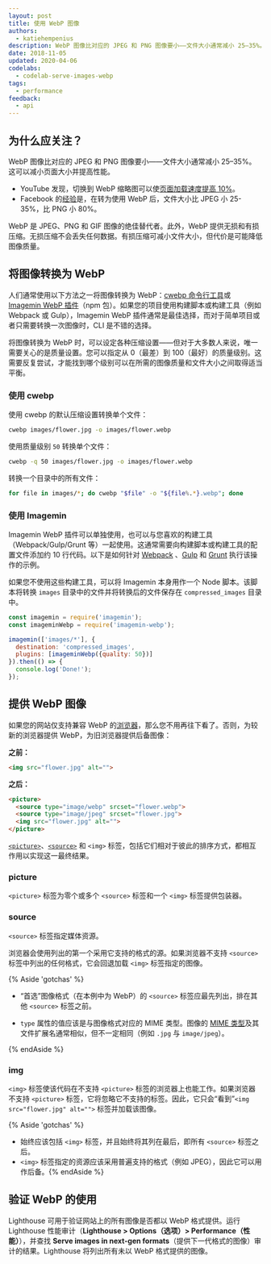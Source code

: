 ```yaml
---
layout: post
title: 使用 WebP 图像
authors:
  - katiehempenius
description: WebP 图像比对应的 JPEG 和 PNG 图像要小——文件大小通常减小 25–35%。这可以减小页面大小并提高性能。
date: 2018-11-05
updated: 2020-04-06
codelabs:
  - codelab-serve-images-webp
tags:
  - performance
feedback:
  - api
---
```


## 为什么应关注？

WebP 图像比对应的 JPEG 和 PNG 图像要小——文件大小通常减小 25–35%。这可以减小页面大小并提高性能。

- YouTube 发现，切换到 WebP 缩略图可以使[页面加载速度提高 10%](https://www.youtube.com/watch?v=rqXMwLbYEE4)。
- Facebook 的[经验](https://code.fb.com/android/improving-facebook-on-android/)是，在转为使用 WebP 后，文件大小比 JPEG 小 25-35%，比 PNG 小 80%。

WebP 是 JPEG、PNG 和 GIF 图像的绝佳替代者。此外，WebP 提供无损和有损压缩。无损压缩不会丢失任何数据。有损压缩可减小文件大小，但代价是可能降低图像质量。

## 将图像转换为 WebP

人们通常使用以下方法之一将图像转换为 WebP：[cwebp 命令行工具](https://developers.google.com/speed/webp/docs/using)或 [Imagemin WebP 插件](https://github.com/imagemin/imagemin-webp)（npm 包）。如果您的项目使用构建脚本或构建工具（例如 Webpack 或 Gulp），Imagemin WebP 插件通常是最佳选择，而对于简单项目或者只需要转换一次图像时，CLI 是不错的选择。

将图像转换为 WebP 时，可以设定各种压缩设置——但对于大多数人来说，唯一需要关心的是质量设置。您可以指定从 0（最差）到 100（最好）的质量级别。这需要反复尝试，才能找到哪个级别可以在所需的图像质量和文件大小之间取得适当平衡。

### 使用 cwebp

使用 cwebp 的默认压缩设置转换单个文件：

```bash
cwebp images/flower.jpg -o images/flower.webp
```

使用质量级别 `50` 转换单个文件：

```bash
cwebp -q 50 images/flower.jpg -o images/flower.webp
```

转换一个目录中的所有文件：

```bash
for file in images/*; do cwebp "$file" -o "${file%.*}.webp"; done
```

### 使用 Imagemin

Imagemin WebP 插件可以单独使用，也可以与您喜欢的构建工具（Webpack/Gulp/Grunt 等）一起使用。这通常需要向构建脚本或构建工具的配置文件添加约 10 行代码。以下是如何针对 [Webpack](https://glitch.com/~webp-webpack) 、[Gulp](https://glitch.com/~webp-gulp) 和 [Grunt](https://glitch.com/~webp-grunt) 执行该操作的示例。

如果您不使用这些构建工具，可以将 Imagemin 本身用作一个 Node 脚本。该脚本将转换 `images` 目录中的文件并将转换后的文件保存在 `compressed_images` 目录中。

```js
const imagemin = require('imagemin');
const imageminWebp = require('imagemin-webp');

imagemin(['images/*'], {
  destination: 'compressed_images',
  plugins: [imageminWebp({quality: 50})]
}).then(() => {
  console.log('Done!');
});
```

## 提供 WebP 图像

如果您的网站仅支持兼容 WebP 的[浏览器](https://caniuse.com/#search=webp)，那么您不用再往下看了。否则，为较新的浏览器提供 WebP，为旧浏览器提供后备图像：

**之前：**

```html
<img src="flower.jpg" alt="">
```

**之后：**

```html
<picture>
  <source type="image/webp" srcset="flower.webp">
  <source type="image/jpeg" srcset="flower.jpg">
  <img src="flower.jpg" alt="">
</picture>
```

[`<picture>`](https://developer.mozilla.org/docs/Web/HTML/Element/picture)、[`<source>`](https://developer.mozilla.org/docs/Web/HTML/Element/source) 和 `<img>` 标签，包括它们相对于彼此的排序方式，都相互作用以实现这一最终结果。

### picture

`<picture>` 标签为零个或多个 `<source>` 标签和一个 `<img>` 标签提供包装器。

### source

`<source>` 标签指定媒体资源。

浏览器会使用列出的第一个采用它支持的格式的源。如果浏览器不支持 `<source>` 标签中列出的任何格式，它会回退加载 `<img>` 标签指定的图像。

{% Aside 'gotchas' %}

- “首选”图像格式（在本例中为 WebP）的 `<source>` 标签应最先列出，排在其他 `<source>` 标签之前。

- `type` 属性的值应该是与图像格式对应的 MIME 类型。图像的 [MIME 类型](https://developer.mozilla.org/docs/Web/HTTP/Basics_of_HTTP/MIME_types/Complete_list_of_MIME_types)及其文件扩展名通常相似，但不一定相同（例如 `.jpg` 与 `image/jpeg`）。

{% endAside %}

### img

`<img>` 标签使该代码在不支持 `<picture>` 标签的浏览器上也能工作。如果浏览器不支持 `<picture>` 标签，它将忽略它不支持的标签。因此，它只会“看到”`<img src="flower.jpg" alt="">` 标签并加载该图像。

{% Aside 'gotchas' %}

- 始终应该包括 `<img>` 标签，并且始终将其列在最后，即所有 `<source>` 标签之后。
- `<img>` 标签指定的资源应该采用普遍支持的格式（例如 JPEG），因此它可以用作后备。{% endAside %}

## 验证 WebP 的使用

Lighthouse 可用于验证网站上的所有图像是否都以 WebP 格式提供。运行 Lighthouse 性能审计（**Lighthouse &gt; Options（选项）&gt; Performance（性能）**），并查找 **Serve images in next-gen formats**（提供下一代格式的图像）审计的结果。Lighthouse 将列出所有未以 WebP 格式提供的图像。
